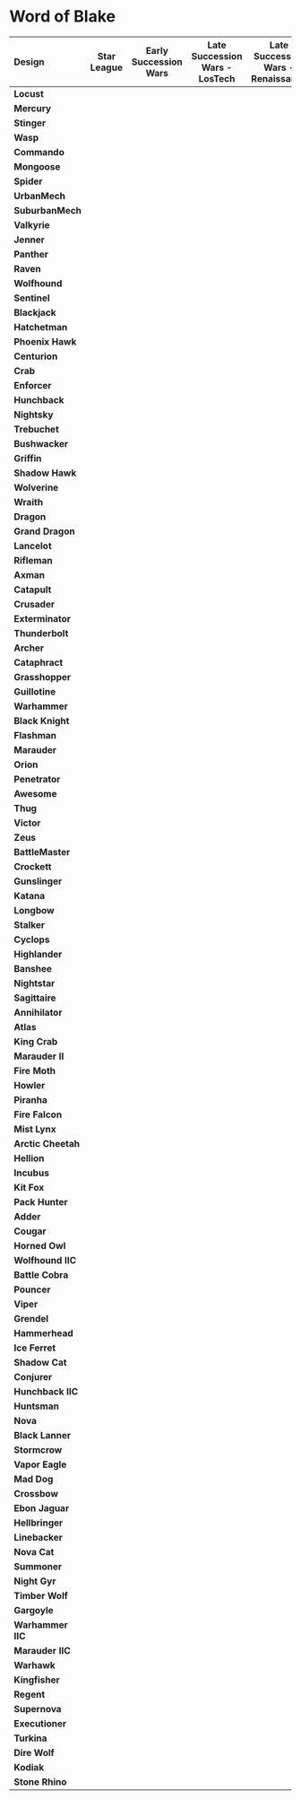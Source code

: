 # Word of Blake

| Design | Star League | Early Succession Wars | Late Succession Wars - LosTech | Late Succession Wars - Renaissance | Clan Invasion | Civil War | Jihad | Early Republic | Late Republic | Dark Ages | ilClan |
| :--- | :---: | :---: | :---: | :---: | :---: | :---: | :---: | :---: | :---: | :---: | :---: |
| **Locust** |     |     |     |     |  ●  |  ●  |  ●  |     |     |     |     |
| **Mercury** |     |     |     |     |  ●  |  ●  |  ●  |     |     |     |     |
| **Stinger** |     |     |     |     |  ●  |  ●  |  ●  |     |     |     |     |
| **Wasp** |     |     |     |     |  ●  |  ●  |  ●  |     |     |     |     |
| **Commando** |     |     |     |     |     |     |  ●  |     |     |     |     |
| **Mongoose** |     |     |     |     |  ●  |  ●  |  ●  |     |     |     |     |
| **Spider** |     |     |     |     |  ●  |  ●  |  ●  |     |     |     |     |
| **UrbanMech** |     |     |     |     |  ●  |  ●  |  ●  |     |     |     |     |
| **SuburbanMech** |     |     |     |     |     |     |     |     |     |     |     |
| **Valkyrie** |     |     |     |     |     |     |  ●  |     |     |     |     |
| **Jenner** |     |     |     |     |  ●  |  ●  |  ●  |     |     |     |     |
| **Panther** |     |     |     |     |     |     |  ●  |     |     |     |     |
| **Raven** |     |     |     |     |     |     |     |     |     |     |     |
| **Wolfhound** |     |     |     |     |     |     |     |     |     |     |     |
| **Sentinel** |     |     |     |     |  ●  |  ●  |  ●  |     |     |     |     |
| **Blackjack** |     |     |     |     |  ●  |  ●  |  ●  |     |     |     |     |
| **Hatchetman** |     |     |     |     |     |     |  ●  |     |     |     |     |
| **Phoenix Hawk** |     |     |     |     |  ●  |  ●  |  ●  |     |     |     |     |
| **Centurion** |     |     |     |     |  ●  |     |  ●  |     |     |     |     |
| **Crab** |     |     |     |     |  ●  |  ●  |  ●  |     |     |     |     |
| **Enforcer** |     |     |     |     |     |     |     |     |     |     |     |
| **Hunchback** |     |     |     |     |  ●  |  ●  |  ●  |     |     |     |     |
| **Nightsky** |     |     |     |     |     |     |  ●  |     |     |     |     |
| **Trebuchet** |     |     |     |     |  ●  |  ●  |  ●  |     |     |     |     |
| **Bushwacker** |     |     |     |     |     |     |     |     |     |     |     |
| **Griffin** |     |     |     |     |  ●  |  ●  |  ●  |     |     |     |     |
| **Shadow Hawk** |     |     |     |     |  ●  |  ●  |  ●  |     |     |     |     |
| **Wolverine** |     |     |     |     |  ●  |  ●  |  ●  |     |     |     |     |
| **Wraith** |     |     |     |     |  ●  |  ●  |  ●  |     |     |     |     |
| **Dragon** |     |     |     |     |     |     |     |     |     |     |     |
| **Grand Dragon** |     |     |     |     |     |     |  ●  |     |     |     |     |
| **Lancelot** |     |     |     |     |  ●  |  ●  |  ●  |     |     |     |     |
| **Rifleman** |     |     |     |     |  ●  |  ●  |  ●  |     |     |     |     |
| **Axman** |     |     |     |     |     |     |     |     |     |     |     |
| **Catapult** |     |     |     |     |  ●  |  ●  |  ●  |     |     |     |     |
| **Crusader** |     |     |     |     |  ●  |  ●  |  ●  |     |     |     |     |
| **Exterminator** |     |     |     |     |  ●  |  ●  |  ●  |     |     |     |     |
| **Thunderbolt** |     |     |     |     |  ●  |  ●  |  ●  |     |     |     |     |
| **Archer** |     |     |     |     |  ●  |  ●  |  ●  |     |     |     |     |
| **Cataphract** |     |     |     |     |     |  ●  |  ●  |     |     |     |     |
| **Grasshopper** |     |     |     |     |  ●  |  ●  |  ●  |     |     |     |     |
| **Guillotine** |     |     |     |     |  ●  |  ●  |  ●  |     |     |     |     |
| **Warhammer** |     |     |     |     |  ●  |  ●  |  ●  |     |     |     |     |
| **Black Knight** |     |     |     |     |  ●  |  ●  |  ●  |     |     |     |     |
| **Flashman** |     |     |     |     |  ●  |  ●  |  ●  |     |     |     |     |
| **Marauder** |     |     |     |     |  ●  |  ●  |  ●  |     |     |     |     |
| **Orion** |     |     |     |     |  ●  |  ●  |  ●  |     |     |     |     |
| **Penetrator** |     |     |     |     |     |     |     |     |     |     |     |
| **Awesome** |     |     |     |     |  ●  |  ●  |  ●  |     |     |     |     |
| **Thug** |     |     |     |     |  ●  |  ●  |  ●  |     |     |     |     |
| **Victor** |     |     |     |     |  ●  |  ●  |  ●  |     |     |     |     |
| **Zeus** |     |     |     |     |  ●  |  ●  |  ●  |     |     |     |     |
| **BattleMaster** |     |     |     |     |  ●  |  ●  |  ●  |     |     |     |     |
| **Crockett** |     |     |     |     |  ●  |  ●  |  ●  |     |     |     |     |
| **Gunslinger** |     |     |     |     |  ●  |  ●  |  ●  |     |     |     |     |
| **Katana** |     |     |     |     |     |     |     |     |     |     |     |
| **Longbow** |     |     |     |     |  ●  |  ●  |  ●  |     |     |     |     |
| **Stalker** |     |     |     |     |  ●  |  ●  |  ●  |     |     |     |     |
| **Cyclops** |     |     |     |     |  ●  |  ●  |  ●  |     |     |     |     |
| **Highlander** |     |     |     |     |  ●  |  ●  |  ●  |     |     |     |     |
| **Banshee** |     |     |     |     |  ●  |  ●  |  ●  |     |     |     |     |
| **Nightstar** |     |     |     |     |     |     |     |     |     |     |     |
| **Sagittaire** |     |     |     |     |     |     |     |     |     |     |     |
| **Annihilator** |     |     |     |     |     |     |     |     |     |     |     |
| **Atlas** |     |     |     |     |  ●  |  ●  |  ●  |     |     |     |     |
| **King Crab** |     |     |     |     |  ●  |  ●  |  ●  |     |     |     |     |
| **Marauder II** |     |     |     |     |     |     |  ●  |     |     |     |     |
| **Fire Moth** |     |     |     |     |     |  ●  |  ●  |     |     |     |     |
| **Howler** |     |     |     |     |     |     |     |     |     |     |     |
| **Piranha** |     |     |     |     |     |     |     |     |     |     |     |
| **Fire Falcon** |     |     |     |     |     |     |     |     |     |     |     |
| **Mist Lynx** |     |     |     |     |     |  ●  |  ●  |     |     |     |     |
| **Arctic Cheetah** |     |     |     |     |     |  ●  |  ●  |     |     |     |     |
| **Hellion** |     |     |     |     |     |     |     |     |     |     |     |
| **Incubus** |     |     |     |     |     |     |     |     |     |     |     |
| **Kit Fox** |     |     |     |     |     |     |     |     |     |     |     |
| **Pack Hunter** |     |     |     |     |     |     |     |     |     |     |     |
| **Adder** |     |     |     |     |     |  ●  |  ●  |     |     |     |     |
| **Cougar** |     |     |     |     |     |     |     |     |     |     |     |
| **Horned Owl** |     |     |     |     |     |     |     |     |     |     |     |
| **Wolfhound IIC** |     |     |     |     |     |     |     |     |     |     |     |
| **Battle Cobra** |     |     |     |     |     |     |     |     |     |     |     |
| **Pouncer** |     |     |     |     |     |     |     |     |     |     |     |
| **Viper** |     |     |     |     |     |  ●  |  ●  |     |     |     |     |
| **Grendel** |     |     |     |     |     |     |     |     |     |     |     |
| **Hammerhead** |     |     |     |     |     |     |     |     |     |     |     |
| **Ice Ferret** |     |     |     |     |     |  ●  |  ●  |     |     |     |     |
| **Shadow Cat** |     |     |     |     |     |     |     |     |     |     |     |
| **Conjurer** |     |     |     |     |     |     |     |     |     |     |     |
| **Hunchback IIC** |     |     |     |     |     |  ●  |  ●  |     |     |     |     |
| **Huntsman** |     |     |     |     |     |     |     |     |     |     |     |
| **Nova** |     |     |     |     |     |  ●  |  ●  |     |     |     |     |
| **Black Lanner** |     |     |     |     |     |     |     |     |     |     |     |
| **Stormcrow** |     |     |     |     |     |     |  ●  |     |     |     |     |
| **Vapor Eagle** |     |     |     |     |     |     |     |     |     |     |     |
| **Mad Dog** |     |     |     |     |     |     |     |     |     |     |     |
| **Crossbow** |     |     |     |     |     |     |     |     |     |     |     |
| **Ebon Jaguar** |     |     |     |     |     |     |     |     |     |     |     |
| **Hellbringer** |     |     |     |     |     |  ●  |  ●  |     |     |     |     |
| **Linebacker** |     |     |     |     |     |     |     |     |     |     |     |
| **Nova Cat** |     |     |     |     |     |     |     |     |     |     |     |
| **Summoner** |     |     |     |     |     |  ●  |  ●  |     |     |     |     |
| **Night Gyr** |     |     |     |     |     |     |     |     |     |     |     |
| **Timber Wolf** |     |     |     |     |     |     |  ●  |     |     |     |     |
| **Gargoyle** |     |     |     |     |     |  ●  |  ●  |     |     |     |     |
| **Warhammer IIC** |     |     |     |     |     |     |  ●  |     |     |     |     |
| **Marauder IIC** |     |     |     |     |     |     |     |     |     |     |     |
| **Warhawk** |     |     |     |     |     |  ●  |  ●  |     |     |     |     |
| **Kingfisher** |     |     |     |     |     |  ●  |  ●  |     |     |     |     |
| **Regent** |     |     |     |     |     |     |     |     |     |     |     |
| **Supernova** |     |     |     |     |     |     |     |     |     |     |     |
| **Executioner** |     |     |     |     |     |  ●  |  ●  |     |     |     |     |
| **Turkina** |     |     |     |     |     |     |     |     |     |     |     |
| **Dire Wolf** |     |     |     |     |     |  ●  |  ●  |     |     |     |     |
| **Kodiak** |     |     |     |     |     |     |     |     |     |     |     |
| **Stone Rhino** |     |     |     |     |     |     |     |     |     |     |     |

